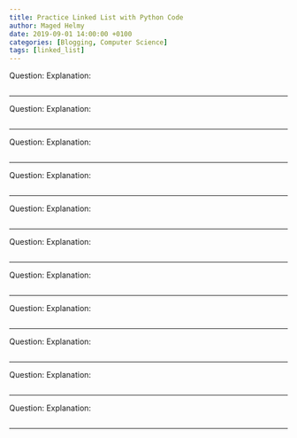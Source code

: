 ```yaml
---
title: Practice Linked List with Python Code
author: Maged Helmy
date: 2019-09-01 14:00:00 +0100
categories: [Blogging, Computer Science]
tags: [linked_list]
---
```


Question:
Explanation:

```Python


```
--------------------------
Question:
Explanation:

```Python


```
--------------------------
Question:
Explanation:

```Python


```
--------------------------
Question:
Explanation:

```Python


```
--------------------------
Question:
Explanation:

```Python


```
--------------------------
Question:
Explanation:

```Python


```
--------------------------
Question:
Explanation:

```Python


```
--------------------------
Question:
Explanation:

```Python


```
--------------------------
Question:
Explanation:

```Python


```
--------------------------
Question:
Explanation:

```Python


```
--------------------------
Question:
Explanation:

```Python


```
--------------------------
